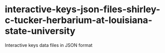 # interactive-keys-json-files-shirley-c-tucker-herbarium-at-louisiana-state-university
Interactive keys data files in JSON format
